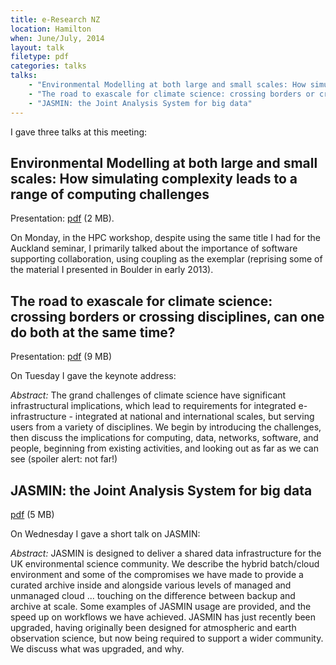```yaml
---
title: e-Research NZ
location: Hamilton
when: June/July, 2014
layout: talk
filetype: pdf
categories: talks
talks:
    - "Environmental Modelling at both large and small scales: How simulating complexity leads to a range of computing challenges"
    - "The road to exascale for climate science: crossing borders or crossing disciplines, can one do both at the same time?"
    - "JASMIN: the Joint Analysis System for big data"
---
```


I gave three talks at this meeting:

Environmental Modelling at both large and small scales: How simulating complexity leads to a range of computing challenges
------------------------------------------------------------------------------------------------------------------------------

Presentation: [pdf](/assets/talks/2014-06-30-lawrence_eresearchNZ14_hpc.pdf) (2 MB).

On Monday, in the HPC workshop, despite using the same title I had for the Auckland seminar, I primarily talked about the importance of software supporting collaboration, using coupling as the exemplar (reprising some of the material I presented in Boulder in early 2013).

The road to exascale for climate science: crossing borders or crossing disciplines, can one do both at the same time?
-------------------------------------------------------------------------------------------------------------------------

Presentation: [pdf](/assets/talks/2014-07-01-lawrence_eresearchNZ14_keynote.pdf) (9 MB)

On Tuesday I gave the keynote address:

*Abstract:* The grand challenges of climate science have significant infrastructural implications, which lead to requirements for integrated e-infrastructure - integrated at national and international scales, but serving users from a variety of disciplines. We begin by introducing the challenges, then discuss the implications for computing, data, networks, software, and people, beginning from existing activities, and looking out as far as we can see (spoiler alert: not far!)

JASMIN: the Joint Analysis System for big data
----------------------------------------------

[pdf](/assets/talks/2014-07-02-lawrence_eresearchNZ14_jasmin.pdf) (5 MB)

On Wednesday I gave a short talk on JASMIN:

*Abstract:* JASMIN is designed to deliver a shared data infrastructure for the UK environmental science community.  We describe the hybrid batch/cloud environment and some of the compromises we have made to provide a curated archive inside and alongside various levels of managed and unmanaged cloud ... touching on the difference between backup and archive at scale. Some examples of JASMIN usage are provided, and the speed up on workflows we have achieved. JASMIN has just recently been upgraded, having originally been designed for atmospheric and earth observation science, but now being required to support a wider community. We discuss what was upgraded, and why.
